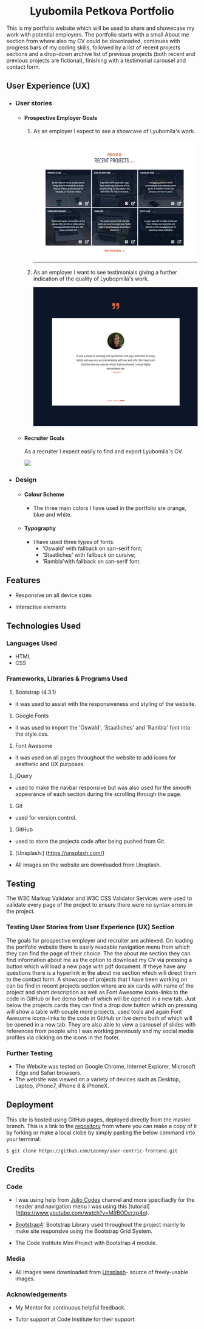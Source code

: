 <h1 align="center">Lyubomila Petkova Portfolio</h1>


This is my portfolio website which will be used to share and showecase my work with potential employers.
The portfolio starts with a small About me section from where also my CV could be downloaded, continues with progress bars of my coding skills, followed by a list of recent projects sections and a drop-down archive list of previous projects (both recent and previous projects are fictional), finishing with a testimonial carousel and contact form. 

## User Experience (UX)

-   ### User stories

    -   #### Prospective Employer Goals

        1. As an employer I expect to see a showcase of Lyubomila's work. 

            <img src="assets/images/projects_showcase.png">
        
        2. As an employer I want to see testimonials giving a further indication of the quality of Lyubopmila's work. 

             <img src="assets/images/testimonials.png">


    -   #### Recruiter Goals

        As a recruiter I expect easily to find and export Lyubomila's CV.

        <img src="aasets/images/download_cv.png">

-   ### Design

    -   #### Colour Scheme
        
        - The three main colors I have used in the portfolio are orange, blue and white.

    -   #### Typography

        - I have used three types of fonts: 
            - 'Oswald' with fallback on san-serif font;
            - 'Staatliches' with fallback on cursive;
            - 'Rambla'with fallback on san-serif font.

## Features

-   Responsive on all device sizes

-   Interactive elements

## Technologies Used

### Languages Used

-   HTML
-   CSS

### Frameworks, Libraries & Programs Used

1.  Bootstrap (4.3.1) 
- it was used to assist with the responsiveness and styling of the website.

1. Google Fonts 
- it was used to import the 'Oswald', 'Staatliches' and 'Rambla' font into the style.css.

1. Font Awesome 
- it was used on all pages throughout the website to add icons for aesthetic and UX purposes.

1. jQuery 
- used to make the navbar responsive but was also used for the smooth appearance of each section during the scrolling through the page.

1. Git 
- used for version control.

1. GitHub 
- used to store the projects code after being pushed from Git.

1. [Unsplash:] (https://unsplash.com/) 
- All images on the website are downloaded from Unsplash.

## Testing

The W3C Markup Validator and W3C CSS Validator Services were used to validate every page of the project to ensure there were no syntax errors in the project.

### Testing User Stories from User Experience (UX) Section

The goals for prospective employer and recruiter are achieved. On loading the portfolio website there is easily readable navigation menu from which they can find the page of their choice. The the about me section they can find information about me as the option to download my CV via pressing a button which will load a new page with pdf document. If theye have any questions there is a hyperlink in the about me section which will direct them to the contact form. A showcase of projects that I have been working on can be find in recent projects section where are six cards with name of the project and short description as well as Font Awesome icons-links to the code in GitHub or live demo both of which will be opened in a new tab. Just below the projects cards they can find a drop dow button which on pressing will show a table with couple more projects, used tools and again Font Awesome icons-links to the code in GitHub or live demo both of which will be opened in a new tab. They are also able to view a carousel of slides with references from people who I was working previously and my social media profiles via clicking on the icons in the footer. 

### Further Testing

-   The Website was tested on Google Chrome, Internet Explorer, Microsoft Edge and Safari browsers.
-   The website was viewed on a variety of devices such as Desktop, Laptop, iPhone7, iPhone 8 & iPhoneX.


## Deployment

This site is hosted using GitHub pages, deployed directly from the master branch. 
This is a link to the [repository](https://github.com/Leoney/user-centric-frontend/) from where you can make a copy of it by forking or make a local clobe by simply pasting the below command into your terminal:

```
$ git clone https://github.com/Leoney/user-centric-frontend.git
```

## Credits

### Code

- I was using help from [Julio Codes](https://www.youtube.com/c/JulioCodes/about) channel and more specifiaclly for the header and navigation menu I was using this [tutorial] (https://www.youtube.com/watch?v=M9BODcrzp4o).

- [Bootstrap4](https://getbootstrap.com/docs/4.4/getting-started/introduction/): Bootstrap Library used throughout the project mainly to make site responsive using the Bootstrap Grid System.

- The Code Institute Mini Project with Bootstrap 4 module. 

### Media

-   All Images were downloaded from [Unsplash](https://unsplash.com/)- source of freely-usable images.

### Acknowledgements

-   My Mentor for continuous helpful feedback.

-   Tutor support at Code Institute for their support.